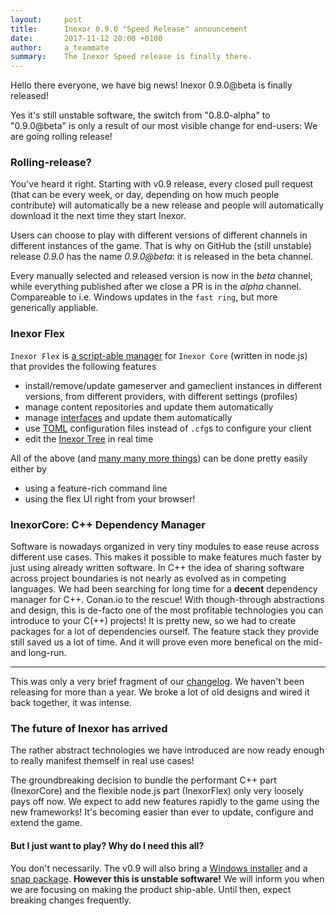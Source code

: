```yaml
---
layout:     post
title:      Inexor 0.9.0 "Speed Release" announcement
date:       2017-11-12 20:00 +0100
author:     a_teammate
summary:    The Inexor Speed release is finally there.
---
```


Hello there everyone, we have big news!
Inexor 0.9.0@beta is finally released!

Yes it's still unstable software, the switch from "0.8.0-alpha" to "0.9.0@beta" is only a result of our most visible change for end-users:
We are going rolling release!


### Rolling-release?
You've heard it right. Starting with v0.9 release, every closed pull request (that can be every week, or day, depending on how much people contribute) will automatically be a new release and people will automatically download it the next time they start Inexor.

Users can choose to play with different versions of different channels in different instances of the game.
That is why on GitHub the (still unstable) release *0.9.0* has the name *0.9.0@beta*: it is released in the beta channel.

Every manually selected and released version is now in the *beta* channel, while everything published after we close a PR is in the *alpha* channel. Compareable to i.e. Windows updates in the `fast ring`, but more generically appliable.

### Inexor Flex
`Inexor Flex` is [a script-able manager](https://github.com/inexorgame/inexor-core/wiki/Overall-Architecture) for `Inexor Core` (written in node.js) that provides the following features

- install/remove/update gameserver and gameclient instances in different versions, from different providers, with different settings (profiles)
- manage content repositories and update them automatically
- manage [interfaces](https://github.com/inexorgame/inexor-core/wiki/User-Interfaces) and update them automatically
- use [TOML](https://github.com/toml-lang/toml) configuration files instead of `.cfg`s to configure your client
- edit the [Inexor Tree](https://github.com/inexorgame/inexor-core/wiki/Inexor-Tree) in real time


All of the above (and [many many more things](https://github.com/inexorgame/inexor-core/blob/master/changelog.md)) can be done pretty easily either by
- using a feature-rich command line
- using the flex UI right from your browser!

### InexorCore: C++ Dependency Manager
Software is nowadays organized in very tiny modules to ease reuse across different use cases.
This makes it possible to make features much faster by just using already written software.
In C++ the idea of sharing software across project boundaries is not nearly as evolved as in competing languages.
We had been searching for long time for a **decent** dependency manager for C++.
Conan.io to the rescue! With though-through abstractions and design, this is de-facto one of the most profitable technologies you can introduce to your C(++) projects!
It is pretty new, so we had to create packages for a lot of dependencies ourself. The feature stack they provide still saved us a lot of time. And it will prove even more benefical on the mid- and long-run.

---

This was only a very brief fragment of our [changelog](https://github.com/inexorgame/inexor-core/blob/master/changelog.md).
We haven't been releasing for more than a year.
We broke a lot of old designs and wired it back together, it was intense.

### The future of Inexor has arrived
The rather abstract technologies we have introduced are  now ready enough to really manifest themself in real use cases!

The groundbreaking decision to bundle the performant C++ part (InexorCore) and the flexible node.js part (InexorFlex) only very loosely pays off now.
We expect to add new features rapidly to the game using the new frameworks!
It's becoming easier than ever to update, configure and extend the game.

#### But I just want to play? Why do I need this all?
You don't necessarily. The v0.9 will also bring a [Windows installer](https://github.com/inexorgame/windows-installer) and a [snap package](https://github.com/inexorgame/snap-inexor-flex).
**However this is unstable software!**
We will inform you when we are focusing on making the product ship-able. Until then, expect breaking changes frequently.
